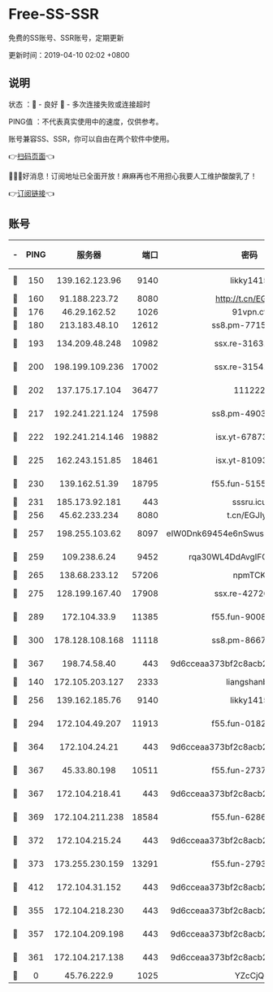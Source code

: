 # Free-SS-SSR

免费的SS账号、SSR账号，定期更新

更新时间：2019-04-10 02:02 +0800

## 说明

状态     ：🙂 - 良好 🙁 - 多次连接失败或连接超时

PING值   ：不代表真实使用中的速度，仅供参考。

账号兼容SS、SSR，你可以自由在两个软件中使用。

👉[扫码页面](https://liesauer.github.io/Free-SS-SSR/)👈

🎉🎉🎉好消息！订阅地址已全面开放！麻麻再也不用担心我要人工维护酸酸乳了！

👉[订阅链接](https://www.liesauer.net/yogurt/subscribe?ACCESS_TOKEN=DAYxR3mMaZAsaqUb)👈

## 账号

|-|PING|服务器|端口|密码|加密方式|区域|
|:----:|:----:|:-----:|-----:|:----:|:----:|:----:|
|🙂|150|139.162.123.96|9140|likky1415|aes-256-cfb|JP|
|🙂|160|91.188.223.72|8080|http://t.cn/EGJIyrl|rc4-md5|RU|
|🙂|176|46.29.162.52|1026|91vpn.cf|rc4-md5|RU|
|🙂|180|213.183.48.10|12612|ss8.pm-77157526|rc4-md5|RU|
|🙂|193|134.209.48.248|10982|ssx.re-31631414|aes-256-cfb|US|
|🙂|200|198.199.109.236|17002|ssx.re-31541673|aes-256-cfb|US|
|🙂|202|137.175.17.104|36477|111222|aes-256-cfb|US|
|🙂|217|192.241.221.124|17598|ss8.pm-49031433|aes-256-cfb|US|
|🙂|222|192.241.214.146|19882|isx.yt-67873078|aes-256-cfb|US|
|🙂|225|162.243.151.85|18461|isx.yt-81093272|aes-256-cfb|US|
|🙂|230|139.162.51.39|18795|f55.fun-51551874|aes-256-cfb|SG|
|🙂|231|185.173.92.181|443|sssru.icu|rc4-md5|RU|
|🙂|256|45.62.233.234|8080|t.cn/EGJIyrl|rc4-md5|CA|
|🙂|257|198.255.103.62|8097|eIW0Dnk69454e6nSwuspv9DmS201tQ0D|aes-256-cfb|US|
|🙂|259|109.238.6.24|9452|rqa30WL4DdAvgIFG6Fs3znzTa|aes-256-cfb|FR|
|🙂|265|138.68.233.12|57206|npmTCK|rc4-md5|US|
|🙂|275|128.199.167.40|17908|ssx.re-42726617|aes-256-cfb|SG|
|🙂|289|172.104.33.9|11385|f55.fun-90083695|aes-256-cfb|SG|
|🙂|300|178.128.108.168|11118|ss8.pm-86671679|aes-256-cfb|SG|
|🙂|367|198.74.58.40|443|9d6cceaa373bf2c8acb22e60b6a58be6|aes-256-cfb|US|
|🙂|140|172.105.203.127|2333|liangshanbo|chacha20|JP|
|🙂|256|139.162.185.76|9140|likky1415|aes-256-cfb|DE|
|🙂|294|172.104.49.207|11913|f55.fun-01827125|aes-256-cfb|SG|
|🙂|364|172.104.24.21|443|9d6cceaa373bf2c8acb22e60b6a58be6|aes-256-cfb|US|
|🙂|367|45.33.80.198|10511|f55.fun-27370587|aes-256-cfb|US|
|🙂|367|172.104.218.41|443|9d6cceaa373bf2c8acb22e60b6a58be6|aes-256-cfb|US|
|🙂|369|172.104.211.238|18584|f55.fun-62869034|aes-256-cfb|US|
|🙂|372|172.104.215.24|443|9d6cceaa373bf2c8acb22e60b6a58be6|aes-256-cfb|US|
|🙂|373|173.255.230.159|13291|f55.fun-27934784|aes-256-cfb|US|
|🙂|412|172.104.31.152|443|9d6cceaa373bf2c8acb22e60b6a58be6|aes-256-cfb|US|
|🙁|355|172.104.218.230|443|9d6cceaa373bf2c8acb22e60b6a58be6|aes-256-cfb|US|
|🙁|357|172.104.209.198|443|9d6cceaa373bf2c8acb22e60b6a58be6|aes-256-cfb|US|
|🙁|361|172.104.217.138|443|9d6cceaa373bf2c8acb22e60b6a58be6|aes-256-cfb|US|
|🙁|0|45.76.222.9|1025|YZcCjQ|rc4-md5|JP|
